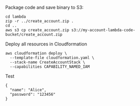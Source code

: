 Package code and save binary to S3:
```
cd lambda
zip -r ../create_account.zip .
cd ..
aws s3 cp create_account.zip s3://my-account-lambda-code-bucket/create_account.zip
```

Deploy all resources in Cloudformation
```
aws cloudformation deploy \
  --template-file cloudformation.yaml \
  --stack-name CreateAccountStack \
  --capabilities CAPABILITY_NAMED_IAM
```

Test
```
{
  "name": "Alice",
  "password": "123456"
}
```
